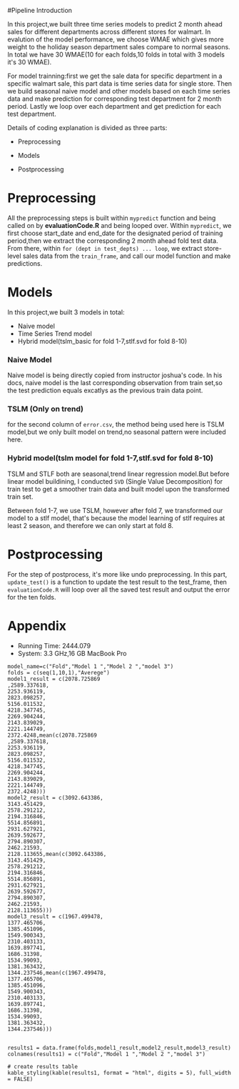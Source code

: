 #Pipeline Introduction

In this project,we built three time series models to predict 2 month ahead sales for different departments across different stores for walmart. In evalution of the model performance, we choose WMAE which gives more weight to the holiday season department sales compare to normal seasons. In total we have 30 WMAE(10 for each folds,10 folds in total with 3 models it's 30 WMAE).

For model trainning:first we get the sale data for specific department in a specific walmart sale, this part data is time series data for single store. Then we build seasonal naive model and other models based on each time series data and make prediction for corresponding test department for 2 month period. Lastly we loop over each department and get prediction for each test department.

Details of coding explanation is divided as three parts: 

- Preprocessing

- Models

- Postprocessing




# Preprocessing 

All the preprocessing steps is built within `mypredict` function and being called on by **evaluationCode.R** and being looped over. Within `mypredict`, we first choose start_date and end_date for the designated period of training period,then we extract the corresponding 2 month ahead fold test data. From there, within `for (dept in test_depts) ... loop`, we extract store-level sales data from the `train_frame`, and call our model function and make predictions.

# Models 

In this project,we built 3 models in total:

- Naive model
- Time Series Trend model
- Hybrid model(tslm_basic for fold 1-7,stlf.svd for fold 8-10)


### Naive Model
Naive model is being directly copied from instructor joshua's code. In his docs, naive model is the last corresponding observation from train set,so the test prediction equals excatlys as the previous train data point.

### TSLM (Only on trend)
for the second column of `error.csv`, the method being used here is TSLM model,but we only built model on trend,no seasonal pattern were included here.

### Hybrid model(tslm model for fold 1-7,stlf.svd for fold 8-10)
TSLM and STLF both are seasonal,trend linear regression model.But before linear model buildining, I conducted `SVD` (Single Value Decomposition) for train test to get a smoother train data and built model upon the transformed train set.

Between fold 1-7, we use TSLM, however after fold 7, we transformed our model to a stlf model, that's because the model learning of stlf requires at least 2 season, and therefore we can only start at fold 8.


# Postprocessing

For the step of postprocess, it's more like undo preprocessing. In this part, 
`update_test()` is a function to update the test result to the test_frame, then `evaluationCode.R` will loop over all the saved test result and output the error for the ten folds.

# Appendix
- Running Time: 2444.079
- System: 3.3 GHz,16 GB MacBook Pro
```{r, echo=FALSE}
model_name=c("Fold","Model 1 ","Model 2 ","model 3")
folds = c(seq(1,10,1),"Averege")
model1_result = c(2078.725869
,2589.337618,
2253.936119,
2823.098257,
5156.011532,
4218.347745,
2269.904244,
2143.839029,
2221.144749,
2372.4248,mean(c(2078.725869
,2589.337618,
2253.936119,
2823.098257,
5156.011532,
4218.347745,
2269.904244,
2143.839029,
2221.144749,
2372.4248)))
model2_result = c(3092.643386,
3143.451429,
2578.291212,
2194.316846,
5514.856891,
2931.627921,
2639.592677,
2794.890307,
2462.21593,
2128.113655,mean(c(3092.643386,
3143.451429,
2578.291212,
2194.316846,
5514.856891,
2931.627921,
2639.592677,
2794.890307,
2462.21593,
2128.113655)))
model3_result = c(1967.499478,
1377.465706,
1385.451096,
1549.900343,
2310.403133,
1639.897741,
1686.31398,
1534.99093,
1381.363432,
1344.237546,mean(c(1967.499478,
1377.465706,
1385.451096,
1549.900343,
2310.403133,
1639.897741,
1686.31398,
1534.99093,
1381.363432,
1344.237546)))


results1 = data.frame(folds,model1_result,model2_result,model3_result)
colnames(results1) = c("Fold","Model 1 ","Model 2 ","model 3")

# create results table
kable_styling(kable(results1, format = "html", digits = 5), full_width = FALSE)
```

